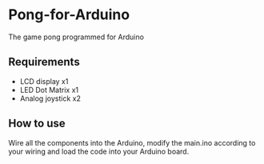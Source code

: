 # Pong-for-Arduino
The game pong programmed for Arduino

## Requirements
- LCD display x1
- LED Dot Matrix  x1
- Analog joystick x2

## How to use
Wire all the components into the Arduino, modify the main.ino according to your wiring and load the code into your Arduino board.
